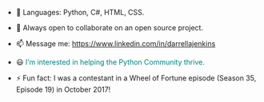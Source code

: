 - 🌱 Languages: Python, C#, HTML, CSS.
  
- 💞️ Always open to collaborate on an open source project.
  
- 📫 Message me:  https://www.linkedin.com/in/darrellajenkins
  
- 😃 <span style="font-size: 14px; color: teal; front-weight: bold;">I’m interested in helping the Python Community thrive.

- ⚡ Fun fact: I was a contestant in a Wheel of Fortune episode (Season 35, Episode 19) in October 2017!
  
<!---
darrellajenkins/darrellajenkins is a ✨ special ✨ repository because its `README.md` (this file) appears on your GitHub profile.
You can click the Preview link to take a look at your changes.
--->
